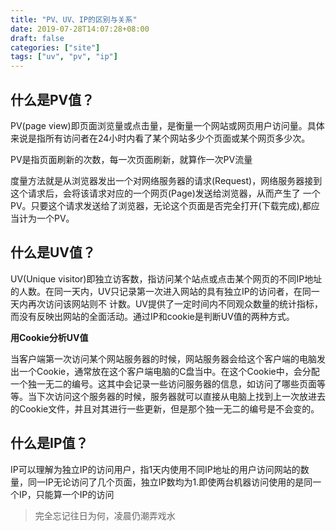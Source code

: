 ```yaml
---
title: "PV、UV、IP的区别与关系"
date: 2019-07-28T14:07:28+08:00
draft: false
categories: ["site"]
tags: ["uv", "pv", "ip"]
---
```


## 什么是PV值？

PV(page view)即页面浏览量或点击量，是衡量一个网站或网页用户访问量。具体来说是指所有访问者在24小时内看了某个网站多少个页面或某个网页多少次。

PV是指页面刷新的次数，每一次页面刷新，就算作一次PV流量

度量方法就是从浏览器发出一个对网络服务器的请求(Request)，网络服务器接到这个请求后，会将该请求对应的一个网页(Page)发送给浏览器，从而产生了
一个PV。只要这个请求发送给了浏览器，无论这个页面是否完全打开(下载完成),都应当计为一个PV。

## 什么是UV值？

UV(Unique visitor)即独立访客数，指访问某个站点或点击某个网页的不同IP地址的人数。在同一天内，UV只记录第一次进入网站的具有独立IP的访问者，在同一天内再次访问该网站则不
计数。UV提供了一定时间内不同观众数量的统计指标，而没有反映出网站的全面活动。通过IP和cookie是判断UV值的两种方式。

**用Cookie分析UV值**

当客户端第一次访问某个网站服务器的时候，网站服务器会给这个客户端的电脑发出一个Cookie，通常放在这个客户端电脑的C盘当中。在这个Cookie中，会分配一个独一无二的编号。这其中会记录一些访问服务器的信息，如访问了哪些页面等等。当下次访问这个服务器的时候，服务器就可以直接从电脑上找到上一次放进去的Cookie文件，并且对其进行一些更新，但是那个独一无二的编号是不会变的。

## 什么是IP值？

IP可以理解为独立IP的访问用户，指1天内使用不同IP地址的用户访问网站的数量，同一IP无论访问了几个页面，独立IP数均为1.即使两台机器访问使用的是同一个IP，只能算一个IP的访问

> 完全忘记往日为何，凌晨仍潮弄戏水